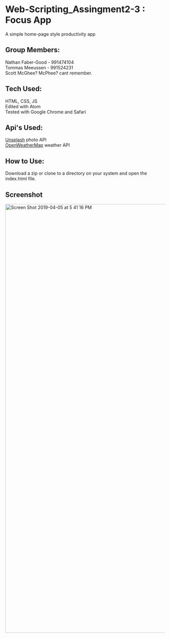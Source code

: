 # Web-Scripting_Assingment2-3 : Focus App

A simple home-page style productivity app
## Group Members:
Nathan Faber-Good - 991474104 <br>
Tommas Meeussen - 991524231 <br>
Scott McGhee? McPhee? cant remember.
## Tech Used:
HTML, CSS, JS <br>
Edited with Atom <br>
Tested with Google Chrome and Safari
## Api's Used:
[Unsplash](https://unsplash.com/developers) photo API <br>
[OpenWeatherMap](https://openweathermap.org) weather API <br>
## How to Use:
Download a zip or clone to a directory on your system and open the index.html file.
## Screenshot
<img width="1356" alt="Screen Shot 2019-04-05 at 5 41 16 PM" src="https://user-images.githubusercontent.com/38052787/55658170-b7319100-57ca-11e9-955b-28add9806897.png">


